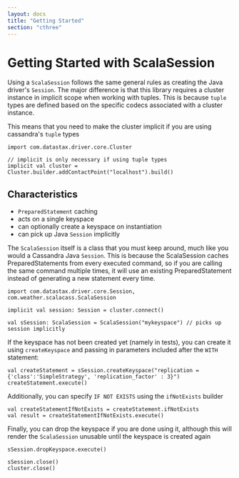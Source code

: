 ```yaml
---
layout: docs
title: "Getting Started"
section: "cthree"
---
```

# Getting Started with ScalaSession

Using a `ScalaSession` follows the same general rules as creating the Java driver's `Session`. The major difference is 
that this library requires a cluster instance in implicit scope when working with tuples. This is because `tuple` types 
are defined based on the specific codecs associated with a cluster instance.

This means that you need to make the cluster implicit if you are using cassandra's `tuple` types

```tut:silent
import com.datastax.driver.core.Cluster

// implicit is only necessary if using tuple types
implicit val cluster = Cluster.builder.addContactPoint("localhost").build()
```

## Characteristics

* `PreparedStatement` caching
* acts on a single keyspace
* can optionally create a keyspace on instantiation
* can pick up Java `Session` implicitly

The `ScalaSession` itself is a class that you must keep around, much like you would a Cassandra Java `Session`. This is 
because the ScalaSession caches PreparedStatements from every executed command, so if you are calling the same command 
multiple times, it will use an existing PreparedStatement instead of generating a new statement every time.

```tut
import com.datastax.driver.core.Session, com.weather.scalacass.ScalaSession

implicit val session: Session = cluster.connect()

val sSession: ScalaSession = ScalaSession("mykeyspace") // picks up session implicitly
```

If the keyspace has not been created yet (namely in tests), you can create it using `createKeyspace` and passing in 
parameters included after the `WITH` statement:

```tut
val createStatement = sSession.createKeyspace("replication = {'class':'SimpleStrategy', 'replication_factor' : 3}")
createStatement.execute()
```

Additionally, you can specify `IF NOT EXISTS` using the `ifNotExists` builder

```tut
val createStatementIfNotExists = createStatement.ifNotExists
val result = createStatementIfNotExists.execute()
```

Finally, you can drop the keyspace if you are done using it, although this will render the `ScalaSession` unusable until
the keyspace is created again

```tut
sSession.dropKeyspace.execute()
```

```tut:invisible
sSession.close()
cluster.close()
```